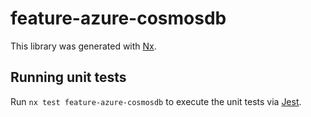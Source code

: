 # feature-azure-cosmosdb

This library was generated with [Nx](https://nx.dev).

## Running unit tests

Run `nx test feature-azure-cosmosdb` to execute the unit tests via [Jest](https://jestjs.io).
